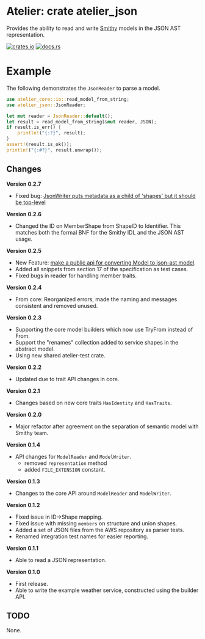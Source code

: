 # Atelier: crate atelier_json

Provides the ability to read and write [Smithy](https://github.com/awslabs/smithy) models in the JSON AST representation.

[![crates.io](https://img.shields.io/crates/v/atelier_json.svg)](https://crates.io/crates/atelier_json)
[![docs.rs](https://docs.rs/atelier_json/badge.svg)](https://docs.rs/atelier_json)

# Example


The following demonstrates the `JsonReader` to parse a model.

```rust
use atelier_core::io::read_model_from_string;
use atelier_json::JsonReader;

let mut reader = JsonReader::default();
let result = read_model_from_string(&mut reader, JSON);
if result.is_err() {
    println!("{:?}", result);
}
assert!(result.is_ok());
println!("{:#?}", result.unwrap());
```


## Changes

**Version 0.2.7**

* Fixed bug: [JsonWriter puts metadata as a child of 'shapes' but it should be top-level](https://github.com/johnstonskj/rust-atelier/issues/34)

**Version 0.2.6**

* Changed the ID on MemberShape from ShapeID to Identifier. This matches both the formal BNF for the Smithy IDL and the
  JSON AST usage.
  
**Version 0.2.5**

* New Feature: [make a public api for converting Model to json-ast model](https://github.com/johnstonskj/rust-atelier/issues/32).
* Added all snippets from section 17 of the specification as test cases.
* Fixed bugs in reader for handling member traits.

**Version 0.2.4**

* From core: Reorganized errors, made the naming and messages consistent and removed unused.

**Version 0.2.3**

* Supporting the core model builders which now use TryFrom instead of From.
* Support the "renames" collection added to service shapes in the abstract model.
* Using new shared atelier-test crate.

**Version 0.2.2**

* Updated due to trait API changes in core.

**Version 0.2.1**

* Changes based on new core traits `HasIdentity` and `HasTraits`.

**Version 0.2.0**

* Major refactor after agreement on the separation of semantic model with Smithy team.

**Version 0.1.4**

* API changes for `ModelReader` and `ModelWriter`.
  * removed `representation` method
  * added `FILE_EXTENSION` constant.

**Version 0.1.3**

* Changes to the core API around `ModelReader` and `ModelWriter`.

**Version 0.1.2**

* Fixed issue in ID->Shape mapping.
* Fixed issue with missing `members` on structure and union shapes.
* Added a set of JSON files from the AWS repository as parser tests.
* Renamed integration test names for easier reporting. 

**Version 0.1.1**

* Able to read a JSON representation.

**Version 0.1.0**

* First release.
* Able to write the example weather service, constructed using the builder API.

## TODO

None.